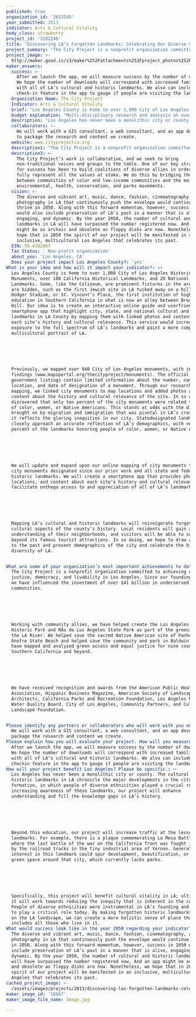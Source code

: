 ```yaml
---
published: true
organization_id: '2013185'
year_submitted: 2013
indicator: Arts & Cultural Vitality
body_class: strawberry
project_id: '3102246'
title: 'Discovering LA’s Forgotten Landmarks: Celebrating Our Diverse Cultural History'
project_summary: "The City Project is a nonprofit organization committed to achieving equal justice, democracy, and livability in Los Angeles. Since our founding in 2000, we have influenced the investment of over $41 billion in underserved communities.\r\n\r\nWorking with community allies, we have helped create the Los Angeles State Historic Park and Río de Los Angeles State Park as part of the greening of the LA River. We helped save the sacred Native American site of Panhe and San Onofre State Beach and helped save the community and park in Baldwin Hills. We have mapped and analyzed green access and equal justice for nine counties in Southern California and beyond.\r\n\r\nWe have received recognition and awards from the American Public Health Association, Hispanic Business Magazine, American Society of Landscape Architects, California Parks and Recreation Foundation, Los Angeles Regional Water Quality Board, City of Los Angeles, Community Partners, and Cultural Landscape Foundation.\r\n"
project_image: >-
  http://maker.good.is/s3/maker%252Fattachments%252Fproject_photos%252Fimages%252F16667%252Fdisplay%252FImage.jpg=c570x385
maker_answers:
  success: >-
    After we launch the app, we will measure success by the number of downloads.
    We hope the number of downloads will correspond with increased familiarity
    with all of LA’s cultural and historic landmarks. We also can include a
    check-in feature in the app to gauge if people are visiting the landmarks.
  Organization Name: The City Project
  Indicator: Arts & Cultural Vitality
  brief: "Los Angeles County is home to over 1,000 City of Los Angeles Historic-Cultural Monuments, over 100 California Historical Landmarks, and 20 National Historic Landmarks. Some, like the Coliseum, are prominent fixtures in the area. Others are hidden, such as the first Jewish site in LA tucked away on a hill by Dodger Stadium, or St. Vincent’s Place, the first institution of higher education in Southern California in what is now an alley between Broadway and Hill. Our idea is to create an interactive online guide and user-friendly smartphone app that highlight city, state, and national cultural and historic landmarks in LA County by mapping them with linked photos and content about each site’s history and cultural relevance. This service would increase exposure to the full spectrum of LA’s landmarks and paint a more complex, multicultural portrait of LA.\r\n\r\nPreviously, we mapped over 940 City of Los Angeles monuments, with interesting findings (www.mapsportal.org/thecityproject/monuments). The official government listings contain limited information about the number, name, location, and date of designation of a monument. Through our research and mapping, we linked city monuments to map locations and added photos and brief content about the history and cultural relevance of the site. In so doing, we discovered that only ten percent of the city monuments were related to people of color, women, or Native Americans. This stands at odds with the diversity brought on by migration and immigration that was pivotal in LA’s creation, and it reflects the glaring inequities in our city. State-designated landmarks more closely approach an accurate reflection of LA’s demographics, with nearly 40 percent of the landmarks honoring people of color, women, or Native Americans.\r\n\r\nWe will update and expand upon our online mapping of city monuments to include city monuments designated since our prior work and all state and federal historic landmarks. We will create a smartphone app that provides photos, locations, and content about each site’s history and cultural relevance to facilitate on-the-go access to and appreciation of all of LA’s landmarks.\r\n\r\nMapping LA’s cultural and historic landmarks will reinvigorate forgotten cultural aspects of the county’s history. Local residents will gain a deeper understanding of their neighborhoods, and visitors will be able to see LA beyond its famous tourist attractions. In so doing, we hope to draw attention to the past and present demographics of the city and celebrate the history and diversity of LA.\r\n"
  budget explanation: "Multi-disciplinary research and analysis on over 1,100 landmarks in LA County - $17,500\r\nDevelopment of written content to accompany each landmark - $15,000\r\nPhotography of landmarks for which no high quality public images exist - $10,000\r\nProcessing and uploading images to the website - $10,000\r\nProject Management - $13,500\r\nGIS mapping of the landmarks by GIS consultant - $10,000\r\nApp development by consultant - $10,000\r\nWeb consultant - $5,000\r\nCommunity Partners* - $9,000\r\n\r\n*(Community Partners serves as the fiscal sponsor for The City Project and will administer the funds. Community Partners manages the finance, accounting, bookkeeping, human resource, payroll, medical care, retirement, and legal compliance needs for The City Project.)\r\n\r\nTotal - $100,000"
  description: "Los Angeles has never been a monolithic city or county. The cultural and historic landmarks in LA chronicle the major developments in the city’s formation, in which people of diverse ethnicities played a crucial role. By increasing awareness of these landmarks, our project will enhance understanding and fill the knowledge gaps in LA’s history. \r\n\r\nBeyond this education, our project will increase traffic at the lesser-known landmarks. For example, there is a plaque commemorating La Mesa Battlefield, where the last battle of the war on the California front was fought in 1847, by the railroad tracks in the tiny industrial area of Vernon. Generating interest in this landmark could spur development, beautification, or perhaps green space around that city, which currently lacks parks. \r\n\r\nSpecifically, this project will benefit cultural vitality in LA; ultimately, it will work towards reducing the inequity that is inherent in the county. People of diverse ethnicities were instrumental in LA’s founding and continue to play a critical role today. By making forgotten historic landmarks visible on the LA landscape, we can create a more holistic sense of place that includes all those who live in it."
  collaborators: >-
    We will work with a GIS consultant, a web consultant, and an app developer
    to package the research and content we create.
  website: www.cityprojectca.org
  description1: "The City Project is a nonprofit organization committed to achieving equal justice, democracy, and livability in Los Angeles. Since our founding in 2000, we have influenced the investment of over $41 billion in underserved communities.\r\n\r\nWorking with community allies, we have helped create the Los Angeles State Historic Park and Río de Los Angeles State Park as part of the greening of the LA River. We helped save the sacred Native American site of Panhe and San Onofre State Beach and helped save the community and park in Baldwin Hills. We have mapped and analyzed green access and equal justice for nine counties in Southern California and beyond.\r\n\r\nWe have received recognition and awards from the American Public Health Association, Hispanic Business Magazine, American Society of Landscape Architects, California Parks and Recreation Foundation, Los Angeles Regional Water Quality Board, City of Los Angeles, Community Partners, and Cultural Landscape Foundation.\r\n"
  description3: >-
    The City Project’s work is collaborative, and we seek to bring
    non-traditional voices and groups to the table. One of our key strategies
    for success has been to build coalitions of diverse allies in order to help
    fully represent all the values at stake. We do this by bridging the gaps
    between communities of color and low-income communities and the mainstream
    environmental, health, conservation, and parks movements.
  vision: >-
    The diverse and vibrant art, music, dance, fashion, cinematography, and
    photography in LA that continuously push the envelope would continue to
    thrive in 2050. Along with this forward momentum, however, success in 2050
    would also include preservation of LA’s past in a manner that is alive,
    engaging, and dynamic. By the year 2050, the number of cultural and historic
    landmarks in LA will have surpassed the number registered now. And an app
    might be as archaic and obsolete as floppy disks are now. Nonetheless, we
    hope that in 2050 the spirit of our project will be manifested in an
    inclusive, multicultural Los Angeles that celebrates its past.
  EIN: 95-4302067
  Tax Status: ' Non-profit organization'
  about_you: 'Los Angeles, CA'
  Does your project impact Los Angeles County?: 'yes'
What is your idea and how will it impact your indicator?: >+
  Los Angeles County is home to over 1,000 City of Los Angeles HistoricCultural
  Monuments, over 100 California Historical Landmarks, and 20 National Historic
  Landmarks. Some, like the Coliseum, are prominent fixtures in the area. Others
  are hidden, such as the first Jewish site in LA tucked away on a hill by
  Dodger Stadium, or St. Vincent’s Place, the first institution of higher
  education in Southern California in what is now an alley between Broadway and
  Hill. Our idea is to create an interactive online guide and userfriendly
  smartphone app that highlight city, state, and national cultural and historic
  landmarks in LA County by mapping them with linked photos and content about
  each site’s history and cultural relevance. This service would increase
  exposure to the full spectrum of LA’s landmarks and paint a more complex,
  multicultural portrait of LA.






  Previously, we mapped over 940 City of Los Angeles monuments, with interesting
  findings (www.mapsportal.org/thecityproject/monuments). The official
  government listings contain limited information about the number, name,
  location, and date of designation of a monument. Through our research and
  mapping, we linked city monuments to map locations and added photos and brief
  content about the history and cultural relevance of the site. In so doing, we
  discovered that only ten percent of the city monuments were related to people
  of color, women, or Native Americans. This stands at odds with the diversity
  brought on by migration and immigration that was pivotal in LA’s creation, and
  it reflects the glaring inequities in our city. Statedesignated landmarks more
  closely approach an accurate reflection of LA’s demographics, with nearly 40
  percent of the landmarks honoring people of color, women, or Native Americans.






  We will update and expand upon our online mapping of city monuments to include
  city monuments designated since our prior work and all state and federal
  historic landmarks. We will create a smartphone app that provides photos,
  locations, and content about each site’s history and cultural relevance to
  facilitate onthego access to and appreciation of all of LA’s landmarks.






  Mapping LA’s cultural and historic landmarks will reinvigorate forgotten
  cultural aspects of the county’s history. Local residents will gain a deeper
  understanding of their neighborhoods, and visitors will be able to see LA
  beyond its famous tourist attractions. In so doing, we hope to draw attention
  to the past and present demographics of the city and celebrate the history and
  diversity of LA.


What are some of your organization’s most important achievements to date?: >+
  The City Project is a nonprofit organization committed to achieving equal
  justice, democracy, and livability in Los Angeles. Since our founding in 2000,
  we have influenced the investment of over $41 billion in underserved
  communities.






  Working with community allies, we have helped create the Los Angeles State
  Historic Park and RÃ­o de Los Angeles State Park as part of the greening of
  the LA River. We helped save the sacred Native American site of Panhe and San
  Onofre State Beach and helped save the community and park in Baldwin Hills. We
  have mapped and analyzed green access and equal justice for nine counties in
  Southern California and beyond.






  We have received recognition and awards from the American Public Health
  Association, Hispanic Business Magazine, American Society of Landscape
  Architects, California Parks and Recreation Foundation, Los Angeles Regional
  Water Quality Board, City of Los Angeles, Community Partners, and Cultural
  Landscape Foundation.


Please identify any partners or collaborators who will work with you on this project.: >-
  We will work with a GIS consultant, a web consultant, and an app developer to
  package the research and content we create.
Please explain how you will evaluate your project. How will you measure success?: >-
  After we launch the app, we will measure success by the number of downloads.
  We hope the number of downloads will correspond with increased familiarity
  with all of LA’s cultural and historic landmarks. We also can include a
  checkin feature in the app to gauge if people are visiting the landmarks.
How will your project benefit Los Angeles? Please be specific.: >-
  Los Angeles has never been a monolithic city or county. The cultural and
  historic landmarks in LA chronicle the major developments in the city’s
  formation, in which people of diverse ethnicities played a crucial role. By
  increasing awareness of these landmarks, our project will enhance
  understanding and fill the knowledge gaps in LA’s history. 






  Beyond this education, our project will increase traffic at the lesserknown
  landmarks. For example, there is a plaque commemorating La Mesa Battlefield,
  where the last battle of the war on the California front was fought in 1847,
  by the railroad tracks in the tiny industrial area of Vernon. Generating
  interest in this landmark could spur development, beautification, or perhaps
  green space around that city, which currently lacks parks. 






  Specifically, this project will benefit cultural vitality in LA; ultimately,
  it will work towards reducing the inequity that is inherent in the county.
  People of diverse ethnicities were instrumental in LA’s founding and continue
  to play a critical role today. By making forgotten historic landmarks visible
  on the LA landscape, we can create a more holistic sense of place that
  includes all those who live in it.
What would success look like in the year 2050 regarding your indicator?: >-
  The diverse and vibrant art, music, dance, fashion, cinematography, and
  photography in LA that continuously push the envelope would continue to thrive
  in 2050. Along with this forward momentum, however, success in 2050 would also
  include preservation of LA’s past in a manner that is alive, engaging, and
  dynamic. By the year 2050, the number of cultural and historic landmarks in LA
  will have surpassed the number registered now. And an app might be as archaic
  and obsolete as floppy disks are now. Nonetheless, we hope that in 2050 the
  spirit of our project will be manifested in an inclusive, multicultural Los
  Angeles that celebrates its past.
cached_project_image: >-
  /assets/images/projects/2013/discovering-las-forgotten-landmarks-celebrating-our-diverse-cultural-history/maker.good.is/s3/maker%252Fattachments%252Fproject_photos%252Fimages%252F16667%252Fdisplay%252FImage.jpg=c570x385.jpg
maker_image_id: '16667'
maker_image_file_name: Image.jpg

---
```

